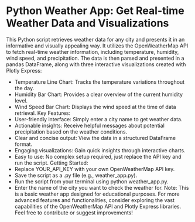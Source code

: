 # Python Weather App: Get Real-time Weather Data and Visualizations
This Python script retrieves weather data for any city and presents it in an informative and visually appealing way. It utilizes the OpenWeatherMap API to fetch real-time weather information, including temperature, humidity, wind speed, and precipitation. The data is then parsed and presented in a pandas DataFrame, along with three interactive visualizations created with Plotly Express:
 * Temperature Line Chart: Tracks the temperature variations throughout the day.
 * Humidity Bar Chart: Provides a clear overview of the current humidity level.
 * Wind Speed Bar Chart: Displays the wind speed at the time of data retrieval.
Key Features:
 * User-friendly interface: Simply enter a city name to get weather data.
 * Actionable insights: Receive helpful messages about potential precipitation based on the weather conditions.
 * Clear and concise output: View the data in a structured DataFrame format.
 * Engaging visualizations: Gain quick insights through interactive charts.
 * Easy to use: No complex setup required, just replace the API key and run the script.
Getting Started:
 * Replace YOUR_API_KEY with your own OpenWeatherMap API key.
 * Save the script as a .py file (e.g., weather_app.py).
 * Run the script from your terminal using python weather_app.py.
 * Enter the name of the city you want to check the weather for.
Note: This is a basic weather app designed for educational purposes. For more advanced features and functionalities, consider exploring the vast capabilities of the OpenWeatherMap API and Plotly Express libraries.
Feel free to contribute or suggest improvements!
